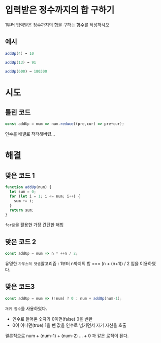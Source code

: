 # 입력받은 정수까지의 합 구하기

1부터 입력받은 정수까지의 합을 구하는 함수를 작성하시오

## 예시

```jsx
addUp(4) ➞ 10

addUp(13) ➞ 91

addUp(600) ➞ 180300
```

# 시도

## 틀린 코드

```jsx
const addUp = num => num.reduce((pre,cur) => pre+cur);
```

인수를 배열로 착각해버렸...

# 해결

## 맞은 코드 1

```jsx
function addUp(num) {
  let sum = 0;
  for (let i = 1; i <= num; i++) {
    sum += i;
  }
  return sum;
}
```

`for문`을 활용한 가장 간단한 해법

## 맞은 코드 2

```jsx
const addUp = num => n * ++n / 2;
```

유명한 `가우스의 덧셈`알고리즘 : 1부터 n까지의 합 === (n + (n+1)) / 2 임을 이용하였다.

## 맞은 코드3

```jsx
const addUp = num => (!num) ? 0 : num + addUp(num-1);
```

`재귀 함수`를 사용하였다.

- 인수로 들어온 숫자가 0이면(false) 0을 반환
- 0이 아니면(true) 1을 뺀 값을 인수로 넘기면서 자기 자신을 호출

결론적으로 num + (num-1) + (num-2) ... + 0 과 같은 로직이 된다.